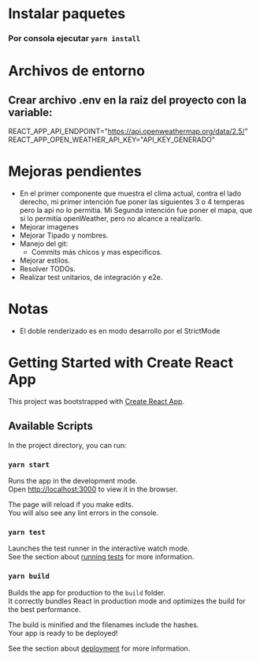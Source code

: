 # **Instalar paquetes**
### Por consola ejecutar `yarn install`

# **Archivos de entorno**
## Crear archivo .env en la raiz del proyecto con la variable:
REACT_APP_API_ENDPOINT="https://api.openweathermap.org/data/2.5/"
REACT_APP_OPEN_WEATHER_API_KEY="API_KEY_GENERADO"

# Mejoras pendientes
- En el primer componente que muestra el clima actual, contra el lado derecho, mi primer intención fue poner las siguientes 3 o 4 temperas pero la api no lo permitia. Mi Segunda intención fue poner el mapa, que si lo permitía openWeather, pero no alcance a realizarlo.
- Mejorar imagenes
- Mejorar Tipado y nombres.
- Manejo del git:
  - Commits más chicos y mas especificos.
- Mejorar estilos.
- Resolver TODOs.
- Realizar test unitarios, de integración y e2e.

# Notas
- El doble renderizado es en modo desarrollo por el StrictMode
# Getting Started with Create React App

This project was bootstrapped with [Create React App](https://github.com/facebook/create-react-app).

## Available Scripts

In the project directory, you can run:

### `yarn start`

Runs the app in the development mode.\
Open [http://localhost:3000](http://localhost:3000) to view it in the browser.

The page will reload if you make edits.\
You will also see any lint errors in the console.

### `yarn test`

Launches the test runner in the interactive watch mode.\
See the section about [running tests](https://facebook.github.io/create-react-app/docs/running-tests) for more information.

### `yarn build`

Builds the app for production to the `build` folder.\
It correctly bundles React in production mode and optimizes the build for the best performance.

The build is minified and the filenames include the hashes.\
Your app is ready to be deployed!

See the section about [deployment](https://facebook.github.io/create-react-app/docs/deployment) for more information.
